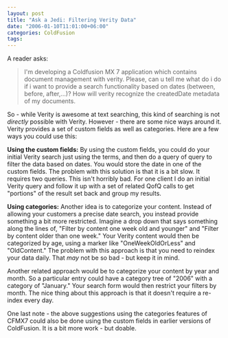 ```yaml
---
layout: post
title: "Ask a Jedi: Filtering Verity Data"
date: "2006-01-10T11:01:00+06:00"
categories: ColdFusion 
tags: 
---
```


A reader asks:

<blockquote>
I'm developing a Coldfusion MX 7 application which contains document management with verity. Please, can u tell me what do i do if i want to provide a search functionality based on dates (between, before, after,...)? How will verity recognize the createdDate metadata of my documents. 
</blockquote>

So - while Verity is awesome at text searching, this kind of searching is not <i>directly</i> possible with Verity. However - there are some nice ways around it. Verity provides a set of custom fields as well as categories. Here are a few ways you could use this:

<b>Using the custom fields:</b> By using the custom fields, you could do your initial Verity search just using the terms, and then do a query of query to filter the data based on dates. You would store the date in one of the custom fields. The problem with this solution is that it is a bit slow. It requires two queries. This isn't horribly bad. For one client I do an initial Verity query and follow it up with a set of related QofQ calls to get "portions" of the result set back and group my results.

<b>Using categories:</b> Another idea is to categorize your content. Instead of allowing your customers a precise date search, you instead provide something a bit more restricted. Imagine a drop down that says something along the lines of, "Filter by content one week old and younger" and "Filter by content older than one week." Your Verity content would then be categorized by age, using a marker like "OneWeekOldOrLess" and "OldContent." The problem with this approach is that you need to reindex your data daily. That <i>may</i> not be so bad - but keep it in mind.

Another related approach would be to categorize your content by year and month. So a particular entry could have a category tree of "2006" with a category of "January." Your search form would then restrict your filters by month. The nice thing about this approach is that it doesn't require a re-index every day. 

One last note - the above suggestions using the categories features of CFMX7 could also be done using the custom fields in earlier versions of ColdFusion. It is a bit more work - but doable.